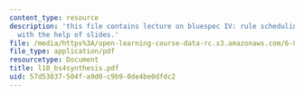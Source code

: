 ```yaml
---
content_type: resource
description: 'this file contains lecture on bluespec IV: rule scheduling and synthesis
  with the help of slides.'
file: /media/https%3A/open-learning-course-data-rc.s3.amazonaws.com/6-884-complex-digital-systems-spring-2005/57d53837504fa9d0c9b90de4be0dfdc2_l10_bs4synthesis.pdf
file_type: application/pdf
resourcetype: Document
title: l10_bs4synthesis.pdf
uid: 57d53837-504f-a9d0-c9b9-0de4be0dfdc2
---
```

